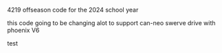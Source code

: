 4219 offseason code for  the 2024 school year

this code going to be changing alot to support can-neo swerve drive with phoenix V6

test
